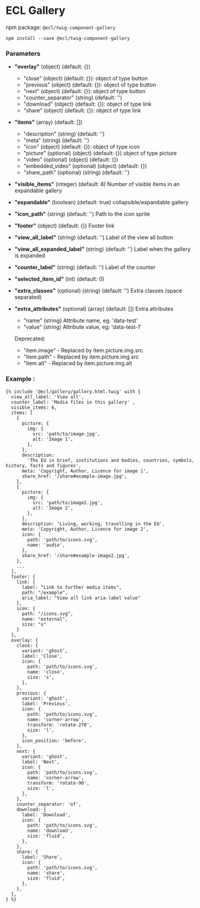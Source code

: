 # ECL Gallery

npm package: `@ecl/twig-component-gallery`

```shell
npm install --save @ecl/twig-component-gallery
```

### Parameters

- **"overlay"** (object) (default: {})
  - "close" (object) (default: {}): object of type button
  - "previous" (object) (default: {}): object of type button
  - "next" (object) (default: {}): object of type button
  - "counter_separator" (string) (default: '')
  - "download" (object) (default: {}): object of type link
  - "share" (object) (default: {}): object of type link
- **"items"** (array) (default: [])
  - "description" (string) (default: '')
  - "meta" (string) (default: '')
  - "icon" (object) (default: {}): object of type icon
  - "picture" (optional) (object) (default: {}) object of type picture
  - "video" (optional) (object) (default: {})
  - "embedded_video" (optional) (object) (default: {})
  - "share_path" (optional) (string) (default: '')
- **"visible_items"** (integer) (default: 8) Number of visible items in an expandable gallery
- **"expandable"** (boolean) (default: true) collapsible/expandable gallery
- **"icon_path"** (string) (default: '') Path to the icon sprite
- **"footer"** (object) (default: {}) Footer link
- **"view_all_label"** (string) (default: '') Label of the view all button
- **"view_all_expanded_label"** (string) (default: '') Label when the gallery is expanded
- **"counter_label"** (string) (default: '') Label of the counter
- **"selected_item_id"** (int) (default: 0)
- **"extra_classes"** (optional) (string) (default: '') Extra classes (space separated)
- **"extra_attributes"** (optional) (array) (default: []) Extra attributes

  - "name" (string) Attribute name, eg. 'data-test'
  - "value" (string) Attribute value, eg: 'data-test-1'

  Deprecated:

  - "item.image" - Replaced by item.picture.img.src
  - "item.path" - Replaced by item.picture.img.src
  - "item.alt" - Replaced by item.picture.img.alt

### Example :

<!-- prettier-ignore -->
```twig
{% include '@ecl/gallery/gallery.html.twig' with {  
  view_all_label: 'View all', 
  counter_label: 'Media files in this gallery' , 
  visible_items: 6,
  items: [ 
    { 
      picture: {
        img: {
          src: 'path/to/image.jpg', 
          alt: 'Image 1',
        },
      }, 
      description: 
        'The EU in brief, institutions and bodies, countries, symbols, history, facts and figures', 
      meta: 'Copyright, Author, Licence for image 1', 
      share_href: '/share#example-image.jpg', 
    }, 
    { 
      picture: {
        img: {
          src: 'path/to/image2.jpg', 
          alt: 'Image 2',
        },
      }, 
      description: 'Living, working, travelling in the EU', 
      meta: 'Copyright, Author, Licence for image 2', 
      icon: { 
        path: 'path/to/icons.svg', 
        name: 'audio', 
      }, 
      share_href: '/share#example-image2.jpg', 
    }, 
    ... 
  ], 
  footer: { 
    link: { 
      label: "Link to further media items", 
      path: "/example", 
      aria_label: "View all link aria-label value" 
    }, 
    icon: { 
      path: "/icons.svg", 
      name: "external", 
      size: "s" 
    } 
  },
  overlay: { 
    close: { 
      variant: 'ghost', 
      label: 'Close', 
      icon: { 
        path: 'path/to/icons.svg', 
        name: 'close', 
        size: 's', 
      }, 
    }, 
    previous: { 
      variant: 'ghost', 
      label: 'Previous', 
      icon: { 
        path: 'path/to/icons.svg', 
        name: 'corner-arrow', 
        transform: 'rotate-270', 
        size: 'l', 
      }, 
      icon_position: 'before', 
    }, 
    next: { 
      variant: 'ghost', 
      label: 'Next', 
      icon: { 
        path: 'path/to/icons.svg', 
        name: 'corner-arrow', 
        transform: 'rotate-90', 
        size: 'l', 
      }, 
    }, 
    counter_separator: 'of', 
    download: { 
      label: 'Download', 
      icon: { 
        path: 'path/to/icons.svg', 
        name: 'download', 
        size: 'fluid', 
      }, 
    }, 
    share: { 
      label: 'Share', 
      icon: { 
        path: 'path/to/icons.svg', 
        name: 'share', 
        size: 'fluid', 
      }, 
    }, 
  }, 
} %}
```
